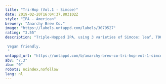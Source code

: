 ```yaml
---
title: "Tri-Hop (Vol.1 - Simcoe)"
date: 2019-02-20T16:04:37.803102Z
style: "IPA - American"
brewery: "Anarchy Brew Co."
image: "https://labels.untappd.com/labels/3079527"
rating: "3.55"
description: "Triple-Hopped IPA, using 3 varieties of Simcoe: leaf, T90 + Cryo.  Vegan friendly.  "
untappd_url: "https://untappd.com/b/anarchy-brew-co-tri-hop-vol-1-simcoe/3079527"
abv: "7.3"
ibu: "0"
robots: noindex,nofollow
lang: nl
---
```

